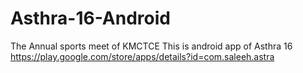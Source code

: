 # Asthra-16-Android
The Annual sports meet of KMCTCE
This is android app of Asthra 16 https://play.google.com/store/apps/details?id=com.saleeh.astra
